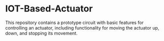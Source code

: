 # IOT-Based-Actuator
This repository contains a prototype circuit with basic features for controlling an actuator, including functionality for moving the actuator up, down, and stopping its movement.
